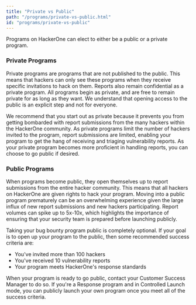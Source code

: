 ```yaml
---
title: "Private vs Public"
path: "/programs/private-vs-public.html"
id: "programs/private-vs-public"
---
```


Programs on HackerOne can elect to either be a public or a private program. 

### Private Programs

Private programs are programs that are not published to the public. This means that hackers can only see these programs when they receive specific invitations to hack on them. Reports also remain confidential as a private program. All programs begin as private, and are free to remain private for as long as they want. We understand that opening access to the public is an explicit step and not for everyone.

We recommend that you start out as private because it prevents you from getting bombarded with report submissions from the many hackers within the HackerOne community. As private programs limit the number of hackers invited to the program, report submissions are limited, enabling your program to get the hang of receiving and triaging vulnerability reports. 
As your private program becomes more proficient in handling reports, you can choose to go public if desired.

### Public Programs

When programs become public, they open themselves up to report submissions from the entire hacker community. This means that all hackers on HackerOne are given rights to hack your program. Moving into a public program prematurely can be an overwhelming experience given the large influx of new report submissions and new hackers participating. Report volumes can spike up to 5x-10x, which highlights the importance of ensuring that your security team is prepared before launching publicly. 

Taking your bug bounty program public is completely optional. If your goal is to open up your program to the public, then some recommended success criteria are:
* You've invited more than 100 hackers
* You've received 10 vulnerability reports
* Your program meets HackerOne's response standards

When your program is ready to go public, contact your Customer Success Manager to do so. If you're a Response program and in Controlled Launch mode, you can publicly launch your own program once you meet all of the success criteria.  

